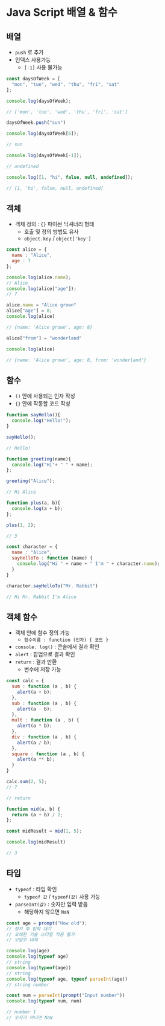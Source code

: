# Java Script 배열 & 함수

## 배열
- `push` 로 추가
- 인덱스 사용가능
  - `[-1]` 사용 불가능

```js
const daysOfWeek = [
  "mon", "tue", "wed", "thu", "fri", "sat"
];

console.log(daysOfWeek);

// ['mon', 'tue', 'wed', 'thu', 'fri', 'sat']

daysOfWeek.push("sun")

console.log(daysOfWeek[6]);

// sun

console.log(daysOfWeek[-1]);

// undefined

console.log([1, "hi", false, null, undefined]);

// [1, 'hi', false, null, undefined]
```

## 객체
- 객체 정의 : `{}` 파이썬 딕셔너리 형태
  - 호출 및 정의 방법도 유사
  - `object.key` / `object['key']`

```js
const alice = {
  name : "Alice",
  age : 7
};

console.log(alice.name);
// Alice
console.log(alice["age"]);
// 7

alice.name = "Alice grown"
alice["age"] = 8;
console.log(alice)

// {name: 'Alice grown', age: 8}

alice["from"] = "wonderland"

console.log(alice)

// {name: 'Alice grown', age: 8, from: 'wonderland'}
```

## 함수
- `()` 안에 사용되는 인자 작성
- `{}` 안에 작동할 코드 작성

```js
function sayHello(){
  console.log("Hello!");
}

sayHello();

// Hello!

function greeting(name){
  console.log("Hi"+ " " + name);
};

greeting("Alice");

// Hi Alice

function plus(a, b){
  console.log(a + b);
};

plus(1, 2);

// 3

const character = {
  name : "Alice",
  sayHelloTo : function (name) {
    console.log("Hi " + name + " I'm " + character.name);
  }
}

character.sayHelloTo("Mr. Rabbit")

// Hi Mr. Rabbit I'm Alice
```

## 객체 함수
- 객체 안에 함수 정의 가능
  - `함수이름 : function (인자) { 코드 }`
- `console. log()` : 콘솔에서 결과 확인
- `alert` : 팝업으로 결과 확인
- `return` : 결과 반환
  - 변수에 저장 가능

```js
const calc = {
  sum : function (a , b) {
    alert(a + b);
  },
  sub : function (a , b) {
    alert(a - b);
  },
  mult : function (a , b) {
    alert(a * b);
  },
  div : function (a , b) {
    alert(a / b);
  },
  square : function (a , b) {
    alert(a ** b);
  }
}

calc.sum(2, 5);
// 7

// return

function mid(a, b) {
  return (a + b) / 2;
};

const midResult = mid(1, 5);

console.log(midResult)

// 3
```

## 타입
- `typeof` : 타입 확인
  - `typeof 값` / `typeof(값)` 사용 가능
- `parseInt(값)` : 숫자만 입력 받음
  - 해당하지 않으면 `NaN`

```js
const age = prompt("How old");
// 정지 후 입력 대기
// 오래된 기술 스타일 적용 불가
// 모달로 대체

console.log(age)
console.log(typeof age)
// string
console.log(typeof(age))
// string
console.log(typeof age, typeof parseInt(age))
// string number

const num = parseInt(prompt("Input number"))
console.log(typeof num, num)

// number 1
// 숫자가 아니면 NaN
```